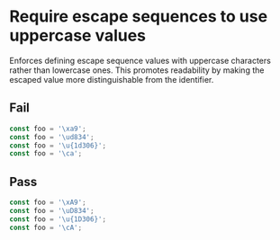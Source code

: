 # Require escape sequences to use uppercase values

Enforces defining escape sequence values with uppercase characters rather than lowercase ones. This promotes readability by making the escaped value more distinguishable from the identifier.

## Fail

```js
const foo = '\xa9';
const foo = '\ud834';
const foo = '\u{1d306}';
const foo = '\ca';
```


## Pass

```js
const foo = '\xA9';
const foo = '\uD834';
const foo = '\u{1D306}';
const foo = '\cA';
```